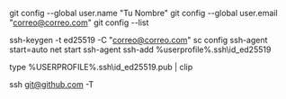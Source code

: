 git config --global user.name "Tu Nombre"
git config --global user.email "correo@correo.com"
git config --list

 
ssh-keygen -t ed25519 -C "correo@correo.com"
sc config ssh-agent start=auto
net start ssh-agent
ssh-add %userprofile%\.ssh\id_ed25519
 
 type %USERPROFILE%\.ssh\id_ed25519.pub | clip


 ssh git@github.com -T